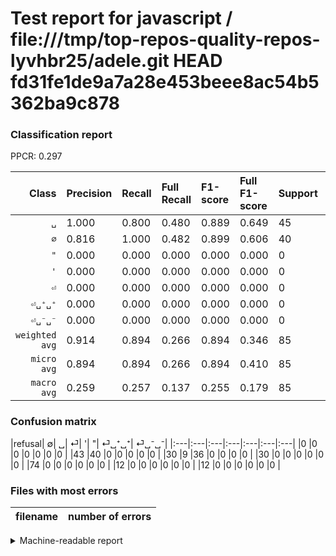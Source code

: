 # Test report for javascript / file:///tmp/top-repos-quality-repos-lyvhbr25/adele.git HEAD fd31fe1de9a7a28e453beee8ac54b5362ba9c878

### Classification report

PPCR: 0.297

| Class | Precision | Recall | Full Recall | F1-score | Full F1-score | Support | Full Support | PPCR |
|------:|:----------|:-------|:------------|:---------|:---------|:--------|:-------------|:-----|
| `␣` | 1.000| 0.800| 0.480| 0.889| 0.649| 45| 75| 0.600 |
| `∅` | 0.816| 1.000| 0.482| 0.899| 0.606| 40| 83| 0.482 |
| `"` | 0.000| 0.000| 0.000| 0.000| 0.000| 0| 0| 0.000 |
| `'` | 0.000| 0.000| 0.000| 0.000| 0.000| 0| 74| 0.000 |
| `⏎` | 0.000| 0.000| 0.000| 0.000| 0.000| 0| 30| 0.000 |
| `⏎␣⁺␣⁺` | 0.000| 0.000| 0.000| 0.000| 0.000| 0| 12| 0.000 |
| `⏎␣⁻␣⁻` | 0.000| 0.000| 0.000| 0.000| 0.000| 0| 12| 0.000 |
| `weighted avg` | 0.914| 0.894| 0.266| 0.894| 0.346| 85| 286| 0.297 |
| `micro avg` | 0.894| 0.894| 0.266| 0.894| 0.410| 85| 286| 0.297 |
| `macro avg` | 0.259| 0.257| 0.137| 0.255| 0.179| 85| 286| 0.297 |

### Confusion matrix

|refusal|  ∅| ␣| ⏎| '| "| ⏎␣⁺␣⁺| ⏎␣⁻␣⁻| 
|:---|:---|:---|:---|:---|:---|:---|
|0 |0 |0 |0 |0 |0 |0 |
|43 |40 |0 |0 |0 |0 |0 |
|30 |9 |36 |0 |0 |0 |0 |
|30 |0 |0 |0 |0 |0 |0 |
|74 |0 |0 |0 |0 |0 |0 |
|12 |0 |0 |0 |0 |0 |0 |
|12 |0 |0 |0 |0 |0 |0 |

### Files with most errors

| filename | number of errors|
|:----:|:-----|

<details>
    <summary>Machine-readable report</summary>
```json
{
  "cl_report": {"\"": {"f1-score": 0.0, "precision": 0.0, "recall": 0.0, "support": 0}, "\u0027": {"f1-score": 0.0, "precision": 0.0, "recall": 0.0, "support": 0}, "macro avg": {"f1-score": 0.2553950419118958, "precision": 0.2594752186588921, "recall": 0.2571428571428572, "support": 85}, "micro avg": {"f1-score": 0.8941176470588236, "precision": 0.8941176470588236, "recall": 0.8941176470588236, "support": 85}, "weighted avg": {"f1-score": 0.8935888962326504, "precision": 0.9135654261704681, "recall": 0.8941176470588236, "support": 85}, "\u2205": {"f1-score": 0.898876404494382, "precision": 0.8163265306122449, "recall": 1.0, "support": 40}, "\u23ce": {"f1-score": 0.0, "precision": 0.0, "recall": 0.0, "support": 0}, "\u23ce\u2423\u207a\u2423\u207a": {"f1-score": 0.0, "precision": 0.0, "recall": 0.0, "support": 0}, "\u23ce\u2423\u207b\u2423\u207b": {"f1-score": 0.0, "precision": 0.0, "recall": 0.0, "support": 0}, "\u2423": {"f1-score": 0.888888888888889, "precision": 1.0, "recall": 0.8, "support": 45}},
  "cl_report_full": {"\"": {"f1-score": 0.0, "precision": 0.0, "recall": 0.0, "support": 0}, "\u0027": {"f1-score": 0.0, "precision": 0.0, "recall": 0.0, "support": 74}, "macro avg": {"f1-score": 0.17924417924417924, "precision": 0.2594752186588921, "recall": 0.1374182444061962, "support": 286}, "micro avg": {"f1-score": 0.40970350404312667, "precision": 0.8941176470588236, "recall": 0.26573426573426573, "support": 286}, "weighted avg": {"f1-score": 0.3459848914394369, "precision": 0.4991437134294277, "recall": 0.26573426573426573, "support": 286}, "\u2205": {"f1-score": 0.6060606060606061, "precision": 0.8163265306122449, "recall": 0.4819277108433735, "support": 83}, "\u23ce": {"f1-score": 0.0, "precision": 0.0, "recall": 0.0, "support": 30}, "\u23ce\u2423\u207a\u2423\u207a": {"f1-score": 0.0, "precision": 0.0, "recall": 0.0, "support": 12}, "\u23ce\u2423\u207b\u2423\u207b": {"f1-score": 0.0, "precision": 0.0, "recall": 0.0, "support": 12}, "\u2423": {"f1-score": 0.6486486486486487, "precision": 1.0, "recall": 0.48, "support": 75}},
  "ppcr": 0.2972027972027972
}
```
</details>
